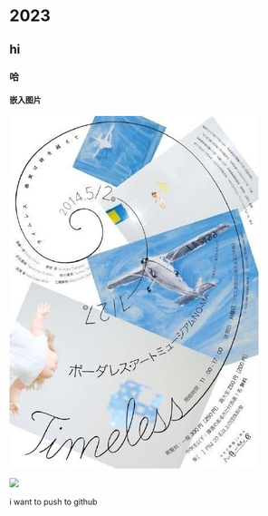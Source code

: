 # 2023
## hi
### 哈
#### 嵌入图片

![](img/kk.jpg)

![](https://www.zju.edu.cn/_upload/article/images/c3/98/1fb1d281492eb477a098ef7a2901/6d8d432f-56ac-47eb-b22d-a23b103aed01.png)

i want to push to github